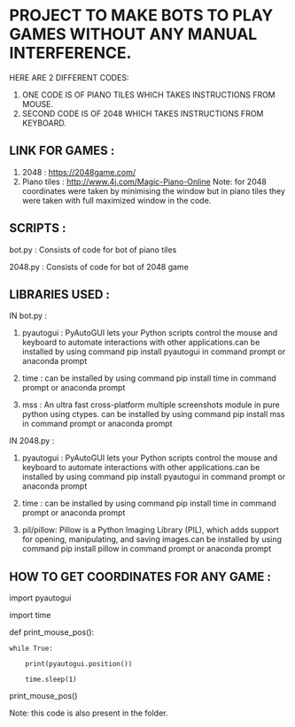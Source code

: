 # PROJECT TO MAKE BOTS TO PLAY GAMES WITHOUT ANY MANUAL INTERFERENCE.

HERE ARE 2 DIFFERENT CODES:
1) ONE CODE IS OF PIANO TILES WHICH TAKES INSTRUCTIONS FROM MOUSE.
2) SECOND CODE IS OF 2048 WHICH TAKES INSTRUCTIONS FROM KEYBOARD.

## LINK FOR GAMES :
1) 2048 : https://2048game.com/
2) Piano tiles : http://www.4j.com/Magic-Piano-Online 
Note: for 2048 coordinates were taken by minimising the window but in piano tiles they were taken with full maximized window in the code.

## SCRIPTS :

bot.py : Consists of code for bot of piano tiles 

2048.py : Consists of code for bot of 2048 game

## LIBRARIES USED :

IN bot.py :
1) pyautogui : PyAutoGUI lets your Python scripts control the mouse and keyboard to automate interactions with other applications.can be installed by using command pip install pyautogui in command prompt or anaconda prompt

2) time : can be installed by using command pip install time in command prompt or anaconda prompt 
           
3) mss : An ultra fast cross-platform multiple screenshots module in pure python using ctypes.  can be installed by using command pip install mss in command prompt or anaconda prompt 
            
IN 2048.py :
1) pyautogui : PyAutoGUI lets your Python scripts control the mouse and keyboard to automate interactions with other applications.can be installed by using command pip install pyautogui in command prompt or anaconda prompt

2. time : can be installed by using command pip install time in command prompt or anaconda prompt 

3. pil/pillow: Pillow is a Python Imaging Library (PIL), which adds support for opening, manipulating, and saving images.can be installed by using command pip install pillow in command prompt or anaconda prompt

## HOW TO GET COORDINATES FOR ANY GAME :

import pyautogui
 
import time


def print_mouse_pos():

    while True:
    
        print(pyautogui.position())
        
        time.sleep(1)
        


print_mouse_pos()

Note: this code is also present in the folder.
